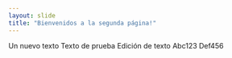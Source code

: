 ```yaml
---
layout: slide
title: "Bienvenidos a la segunda página!"
---
```

Un nuevo texto
Texto de prueba
Edición de texto
Abc123
Def456
